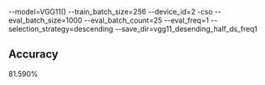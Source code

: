 --model=VGG11() --train_batch_size=256 --device_id=2 -cso --eval_batch_size=1000 --eval_batch_count=25 --eval_freq=1 --selection_strategy=descending --save_dir=vgg11_desending_half_ds_freq1
## Accuracy
 81.590%